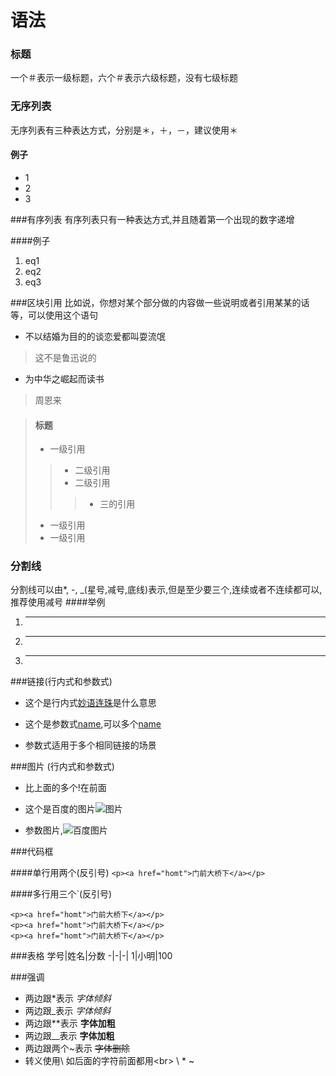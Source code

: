 # 语法
### 标题
一个＃表示一级标题，六个＃表示六级标题，没有七级标题
### 无序列表
无序列表有三种表达方式，分别是＊，＋，－，建议使用＊

#### 例子
* 1
* 2
* 3

###有序列表
有序列表只有一种表达方式,并且随着第一个出现的数字递增

####例子
1. eq1
2. eq2
3. eq3

###区块引用
比如说，你想对某个部分做的内容做一些说明或者引用某某的话等，可以使用这个语句

* 不以结婚为目的的谈恋爱都叫耍流氓
>这不是鲁迅说的

* 为中华之崛起而读书
>周恩来

>#### 标题
> * 一级引用
>> * 二级引用
>> * 二级引用
>>> * 三的引用
> * 一级引用
> * 一级引用

### 分割线
分割线可以由*, -, _(星号,减号,底线)表示,但是至少要三个,连续或者不连续都可以,推荐使用减号
####举例

1. ***
2. ---
3. ___

###链接(行内式和参数式)

* 这个是行内式[妙语连珠](http://www.baidu.com)是什么意思

[name]:http://www.baidu.com "名称"
* 这个是参数式[name],可以多个[name]

* 参数式适用于多个相同链接的场景


###图片 (行内式和参数式)

* 比上面的多个!在前面

* 这个是百度的图片![图片](http:////www.baidu.com/img/bd_logo1.png?where=super)

[百度图片]:http:////www.baidu.com/img/bd_logo1.png?where=super

* 参数图片,![百度图片]

###代码框

####单行用两个(反引号)
`<p><a href="homt">门前大桥下</a></p>`

####多行用三个`(反引号)
```
<p><a href="homt">门前大桥下</a></p>
<p><a href="homt">门前大桥下</a></p>
<p><a href="homt">门前大桥下</a></p>
```


###表格
学号|姓名|分数
-|-|-|
1|小明|100

###强调

* 两边跟*表示  *字体倾斜*
* 两边跟_表示  _字体倾斜_ 
* 两边跟**表示 **字体加粗**
* 两边跟__表示 __字体加粗__
* 两边跟两个~表示 ~~字体删除~~
* 转义使用\ 如后面的字符前面都用\<br>
  \\ \* \~
